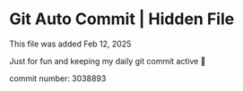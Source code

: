 # Git Auto Commit | Hidden File

This file was added Feb 12, 2025

Just for fun and keeping my daily git commit active 🤪

commit number: 3038893
